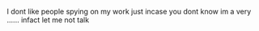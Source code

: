 I dont like people spying on my work 
just incase you dont know im a very ......
infact let me not talk 